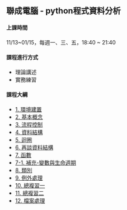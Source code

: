 ## 聯成電腦 - python程式資料分析

#### 上課時間

11/13~01/15，每週一、三、五，18:40 ~ 21:40

#### 課程進行方式

- 理論講述
- 實務練習

#### 課程大綱
- [1. 環境建置](http://mirdex.github.io/PythonBasic_20231113/1.%20environment.slides.html)
- [2. 基本概念](http://mirdex.github.io/PythonBasic_20231113/2.%20basic%20concept.slides.html)
- [3. 流程控制](http://mirdex.github.io/PythonBasic_20231113/3.%20流程控制(Q).slides.html)
- [4. 資料結構](http://mirdex.github.io/PythonBasic_20231113/4.%20資料結構_Q.slides.html)
- [5. 迴圈](http://mirdex.github.io/PythonBasic_20231113/5.%20迴圈_Q.slides.html)
- [6. 再談資料結構](http://mirdex.github.io/PythonBasic_20231113/6.%20再談資料結構_Q.slides.html)
- [7. 函數](http://mirdex.github.io/PythonBasic_20231113/7.%20函數_Q.slides.html)
- [7-1. 補充-變數與生命週期](http://mirdex.github.io/PythonBasic_20231113/7-1.%20補充%20-%20變數與生命週期.slides.html)
- [8. 類別](http://mirdex.github.io/PythonBasic_20231113/8.%20類別_Q.slides.html)
- [9. 例外處理](http://mirdex.github.io/PythonBasic_20231113/10.%20例外處理.slides.html)
- [10. 總複習一](http://mirdex.github.io/PythonBasic_20231113/10.%20總複習一_Q.slides.html)
- [11. 總複習二](http://mirdex.github.io/PythonBasic_20231113/1.%20模組開發(Q).slides.html)
- [12. 檔案處理](http://mirdex.github.io/PythonBasic_20231113/12.%20檔案處理_Q.slides.html)
